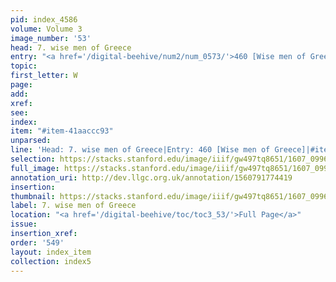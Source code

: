 ```yaml
---
pid: index_4586
volume: Volume 3
image_number: '53'
head: 7. wise men of Greece
entry: "<a href='/digital-beehive/num2/num_0573/'>460 [Wise men of Greece]</a>"
topic:
first_letter: W
page:
add:
xref:
see:
index:
item: "#item-41aaccc93"
unparsed:
line: 'Head: 7. wise men of Greece|Entry: 460 [Wise men of Greece]|#item-41aaccc93'
selection: https://stacks.stanford.edu/image/iiif/gw497tq8651/1607_0996/181,1081,694,119/full/0/default.jpg
full_image: https://stacks.stanford.edu/image/iiif/gw497tq8651/1607_0996/full/full/0/default.jpg
annotation_uri: http://dev.llgc.org.uk/annotation/1560791774419
insertion:
thumbnail: https://stacks.stanford.edu/image/iiif/gw497tq8651/1607_0996/181,1081,694,119/150,/0/default.jpg
label: 7. wise men of Greece
location: "<a href='/digital-beehive/toc/toc3_53/'>Full Page</a>"
issue:
insertion_xref:
order: '549'
layout: index_item
collection: index5
---
```

